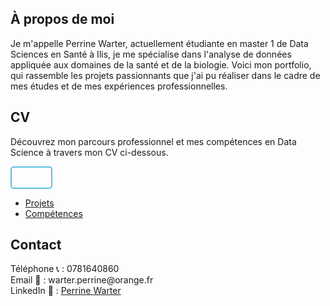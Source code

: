 <section id="À propos de moi">
  <h2>À propos de moi</h2>
  <p> Je m'appelle Perrine Warter, actuellement étudiante en master 1 de Data Sciences en Santé à Ilis, je me spécialise dans l'analyse de données appliquée aux domaines de la santé et de la biologie. 
Voici mon portfolio, qui rassemble les projets passionnants que j'ai pu réaliser dans le cadre de mes études et de mes expériences professionnelles.</p>
</section>

<section id="CV">
  <h2>CV</h2>
<p> Découvrez mon parcours professionnel et mes compétences en Data Science à travers mon CV ci-dessous.</p> 

<a href="https://github.com/Perrinewtr/Portfolio/blob/main/CV%20Perrine_12%3A2024.pdf" download class="cv-button">CV</a>
<style>
.cv-button {
  padding: 6px 20px;
  background-color: #2ecc71
  color: #1d3557;
  color: white;
  text-align: center;
  border-radius: 5px;
  text-decoration: none;
  font-weight: bold;
  font-weight: 500;
  font-size: 16px; 
  display: inline-block;
  border: 2px solid #5bc0de;
  transition: background-color 0.3s ease, transform 0.3s ease;
}
.cv-button:hover {
  background-color: #27ae60;
  transform: scale(1.05);
}
.cv-button:active {
background-color: #2791a3;
}
</style>
</section>

- [Projets](projets.md)
- [Compétences](compétences.md) 


<section id="contact">
  <h2>Contact</h2>
  <p> Téléphone 📞 : 0781640860 <br>
    Email 📧 : warter.perrine@orange.fr <br>
    LinkedIn 🔗 : <a href="https://www.linkedin.com/in/perrine-warter-140a3026a" target="_blank">Perrine Warter</a> </p>
</section>
